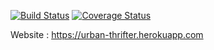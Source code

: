 [![Build Status](https://travis-ci.com/gcivil-nyu-org/urban-thrifter.svg?branch=main&service=github)](https://travis-ci.com/gcivil-nyu-org/urban-thrifter)
[![Coverage Status](https://coveralls.io/repos/github/gcivil-nyu-org/urban-thrifter/badge.svg?branch=main&service=github)](https://coveralls.io/github/gcivil-nyu-org/urban-thrifter?branch=main&service=github)


Website : https://urban-thrifter.herokuapp.com
